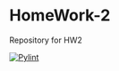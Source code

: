 # HomeWork-2
Repository for HW2

[![Pylint](https://github.com/SE-Fall-2024-Team-69/HomeWork-2/actions/workflows/pylint.yml/badge.svg)](https://github.com/SE-Fall-2024-Team-69/HomeWork-2/actions/workflows/pylint.yml)
